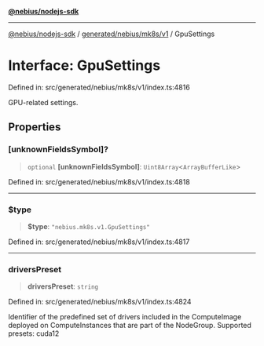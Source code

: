 [**@nebius/nodejs-sdk**](../../../../../README.md)

---

[@nebius/nodejs-sdk](../../../../../README.md) / [generated/nebius/mk8s/v1](../README.md) / GpuSettings

# Interface: GpuSettings

Defined in: src/generated/nebius/mk8s/v1/index.ts:4816

GPU-related settings.

## Properties

### \[unknownFieldsSymbol\]?

> `optional` **\[unknownFieldsSymbol\]**: `Uint8Array`\<`ArrayBufferLike`\>

Defined in: src/generated/nebius/mk8s/v1/index.ts:4818

---

### $type

> **$type**: `"nebius.mk8s.v1.GpuSettings"`

Defined in: src/generated/nebius/mk8s/v1/index.ts:4817

---

### driversPreset

> **driversPreset**: `string`

Defined in: src/generated/nebius/mk8s/v1/index.ts:4824

Identifier of the predefined set of drivers included in the ComputeImage deployed on ComputeInstances that are part of the NodeGroup.
Supported presets: cuda12
